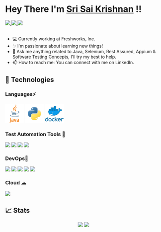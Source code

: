 #  Hey There I'm [Sri Sai Krishnan](https://www.linkedin.com/in/sri-sai-krishnan-v-21a212103) !!

<a href="https://www.linkedin.com/in/sri-sai-krishnan-v-21a212103">
  <img src="https://img.shields.io/badge/LinkedIn-0077B5?style=for-the-badge&logo=linkedin&logoColor=white" /> 
 </a> 
<a href="mailto:krishnansai99@gmail.com">
  <img src="https://img.shields.io/badge/Gmail-D14836?style=for-the-badge&logo=gmail&logoColor=white"   />
</a>
<a href="https://medium.com/@krishnansai99">
  <img src="https://img.shields.io/badge/Medium-%23000000.svg?style=for-the-badge&logo=Medium&logoColor=white" />
</a>
<br> <br>

- 💻 Currently working at Freshworks, Inc.
- ✨ I'm passionate about learning new things!
- 💬 Ask me anything related to Java, Selenium, Rest Assured, Appium & Software Testing Concepts, I'll try my best to help.
- 📫 How to reach me: You can connect with me on LinkedIn.


## 🚀 Technologies 

### Languages⚡
<code><img height="60" src="https://raw.githubusercontent.com/github/explore/80688e429a7d4ef2fca1e82350fe8e3517d3494d/topics/java/java.png"></code>
<code><img height="60" src="https://raw.githubusercontent.com/github/explore/80688e429a7d4ef2fca1e82350fe8e3517d3494d/topics/python/python.png"></code>
<code><img height="60" src="https://raw.githubusercontent.com/github/explore/80688e429a7d4ef2fca1e82350fe8e3517d3494d/topics/docker/docker.png"></code>

### Test Automation Tools 🏹
<code><img height="60" src="https://avatars.githubusercontent.com/u/983927"></code>
<code><img height="60" src="https://avatars.githubusercontent.com/u/3221291"></code>
<code><img height="60" src="https://avatars.githubusercontent.com/u/19369327"></code>
<code><img height="60" src="https://avatars.githubusercontent.com/u/47359"></code>

### DevOps💙 
<img src="https://img.shields.io/badge/Jenkins-D24939?style=for-the-badge&logo=Jenkins&logoColor=white" /> <img src="https://img.shields.io/badge/Docker-2CA5E0?style=for-the-badge&logo=docker&logoColor=white"> <img src="https://img.shields.io/badge/Git-F05032?style=for-the-badge&logo=git&logoColor=white"> <img src="https://img.shields.io/badge/GitHub-100000?style=for-the-badge&logo=github&logoColor=white"> 
<img src="https://img.shields.io/badge/Linux-FCC624?style=for-the-badge&logo=linux&logoColor=black" /> 

### Cloud ☁
<img src="https://img.shields.io/badge/Amazon_AWS-232F3E?style=for-the-badge&logo=amazon-aws&logoColor=white" /> 

## 📈 Stats
<p align="center">
	<img width="48%" src="https://github-readme-stats.vercel.app/api?username=SriSaiKrishnan&show_icons=true&theme=highcontrast" />
  <img width="48%" src="https://github-readme-streak-stats.herokuapp.com/?user=SriSaiKrishnan&theme=highcontrast" />
</p>
